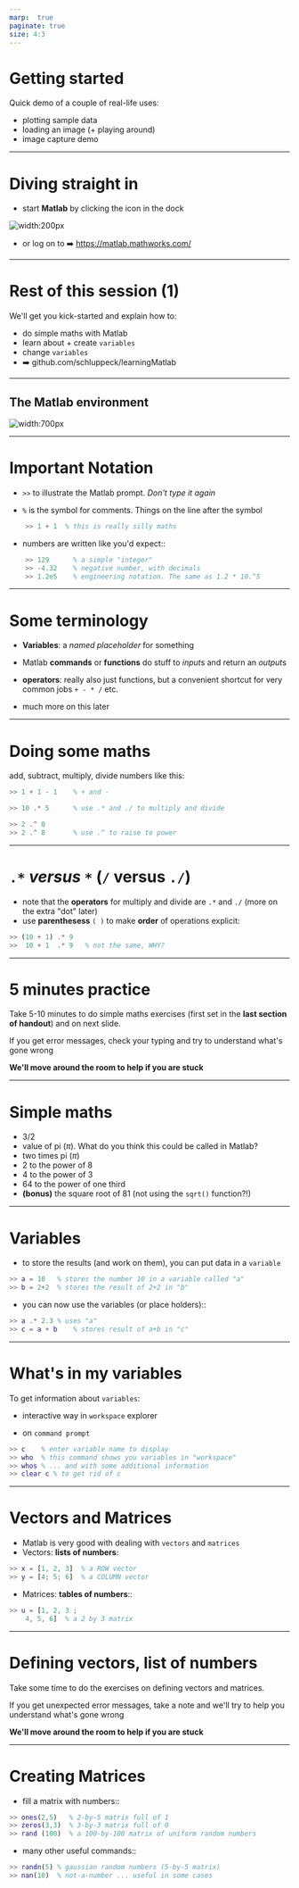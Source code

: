 ```yaml
---
marp:  true
paginate: true
size: 4:3
---
```



# Getting started

Quick demo of a couple of real-life uses:

- plotting sample data
- loading an image (+ playing around)
- image capture demo


--- 
# Diving straight in

- start **Matlab** by clicking the icon in the dock

![width:200px](images/64848_wl_cc_logo_membrane_2002_wl.png)

- or log on to :arrow_right: https://matlab.mathworks.com/ 

---
# Rest of this session **(1)**

We'll get you kick-started and explain how to:

+ do simple maths with Matlab
+ learn about + create ``variables``
+ change ``variables``
+ :arrow_right: github.com/schluppeck/learningMatlab

---

## The Matlab environment

![width:700px](images/commandWindow.png)



---



# Important Notation

- ``>>`` to illustrate the Matlab prompt. *Don't type it again*

- ``%`` is the symbol for comments. Things on the line after the symbol 
```matlab
    >> 1 + 1  % this is really silly maths
```
- numbers are written like you'd expect::
```matlab
    >> 129      % a simple "integer"
    >> -4.32    % negative number, with decimals
    >> 1.2e5    % engineering notation. The same as 1.2 * 10.^5
```

--- 
# Some terminology

- **Variables**: a *named placeholder* for something
- Matlab **commands** or **functions** do stuff to *input*s and return an *output*s
- **operators**: really also just functions, but a convenient shortcut for very common jobs ``+ - * /`` etc.

- much more on this later

---

# Doing some maths
add, subtract, multiply, divide numbers like this:


```matlab
>> 1 + 1 - 1    % + and -
```
```matlab
>> 10 .* 5      % use .* and ./ to multiply and divide
```

```matlab
>> 2 .^ 0
>> 2 .^ 8       % use .^ to raise to power
```

---

# ``.*`` *versus* `*` (`/` versus `./`)

- note that the **operators** for multiply and divide are ``.*`` and ``./`` (more on the extra "dot" later)
- use **parenthesess** `( )` to make **order** of operations explicit:

```matlab
>> (10 + 1) .* 9
>>  10 + 1  .* 9   % not the same, WHY?
```
---

# 5 minutes practice

Take 5-10 minutes to do simple maths exercises (first set in the **last section of handout**) and on next slide.

If you get error messages, check your typing and try to understand what's gone wrong

**We'll move around the room to help if you are stuck**

---

# Simple maths
-	3/2
-	value of pi ($\pi$). What do you think this could be called in Matlab?
-	two times pi ($\pi$)
-	2 to the power of 8
-	4 to the power of 3
-	64 to the power of one third
-	**(bonus)** the square root of 81 (not using the ``sqrt()`` function?!)

---

# Variables
- to store the results (and work on them), you can put data in a `variable`

```matlab
>> a = 10   % stores the number 10 in a variable called "a"
>> b = 2+2  % stores the result of 2+2 in "b"
```

- you can now use the variables (or place holders)::
```matlab
>> a .* 2.3 % uses "a"
>> c = a + b    % stores result of a+b in "c"
```

---

# What's in my variables
To get information about `variables`:

- interactive way in `workspace` explorer

- on `command prompt`
```matlab
>> c 	% enter variable name to display
>> who 	% this command shows you variables in "workspace"
>> whos	% ... and with some additional information
>> clear c % to get rid of c
```



---


# Vectors and Matrices

- Matlab is very good with dealing with `vectors` and `matrices` 
- Vectors: **lists of numbers**:
```matlab
>> x = [1, 2, 3]  % a ROW vector
>> y = [4; 5; 6]  % a COLUMN vector
```
- Matrices: **tables of numbers**::
```matlab
>> u = [1, 2, 3 ;
    4, 5, 6]  % a 2 by 3 matrix
```

---
# Defining vectors, list of numbers

Take some time to do the exercises on defining vectors and matrices.

If you get unexpected error messages, take a note and we'll try to help you understand what's gone wrong

**We'll move around the room to help if you are stuck**

---

# Creating Matrices

- fill a matrix with numbers::
```matlab
>> ones(2,5)   % 2-by-5 matrix full of 1
>> zeros(3,3)  % 3-by-3 matrix full of 0
>> rand (100)  % a 100-by-100 matrix of uniform random numbers
```
- many other useful commands::
```matlab
>> randn(5)	% gaussian random numbers (5-by-5 matrix)
>> nan(10)	% not-a-number ... useful in some cases
```

